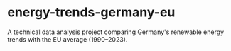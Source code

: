# energy-trends-germany-eu
A technical data analysis project comparing Germany's renewable energy trends with the EU average (1990–2023).
